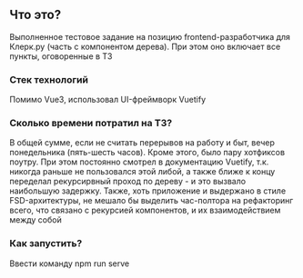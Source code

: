 ## Что это?

Выполненное тестовое задание на позицию frontend-разработчика для Клерк.ру (часть с компонентом дерева).
При этом оно включает все пункты, оговоренные в ТЗ

### Стек технологий

Помимо Vue3, использовал UI-фреймворк Vuetify

### Сколько времени потратил на ТЗ?

В общей сумме, если не считать перерывов на работу и быт, вечер понедельника (пять-шесть часов).
Кроме этого, было пару хотфиксов поутру.
При этом постоянно смотрел в документацию Vuetify, т.к. никогда раньше не пользовался этой
либой, а также ближе к концу переделал рекурсирвный проход по дереву - и это вызвало
наибольшую задержку. Также, хоть приложение и выдержано в стиле FSD-архитектуры,
не мешало бы выделить час-полтора на рефакторинг всего, что связано с рекурсией
компонентов, и их взаимодействием между собой

### Как запустить?

Ввести команду npm run serve
